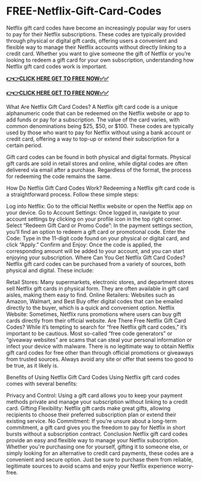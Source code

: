 # FREE-Netflix-Gift-Card-Codes
Netflix gift card codes have become an increasingly popular way for users to pay for their Netflix subscriptions. These codes are typically provided through physical or digital gift cards, offering users a convenient and flexible way to manage their Netflix accounts without directly linking to a credit card. Whether you want to give someone the gift of Netflix or you’re looking to redeem a gift card for your own subscription, understanding how Netflix gift card codes work is important.

[**👉👉CLICK HERE GET TO FREE NOW✅✅**](https://free-gift-card.raj-solution.com/958f890)

[**👉👉CLICK HERE GET TO FREE NOW✅✅**](https://free-gift-card.raj-solution.com/958f890)

What Are Netflix Gift Card Codes?
A Netflix gift card code is a unique alphanumeric code that can be redeemed on the Netflix website or app to add funds or pay for a subscription. The value of the card varies, with common denominations being $25, $50, or $100. These codes are typically used by those who want to pay for Netflix without using a bank account or credit card, offering a way to top-up or extend their subscription for a certain period.

Gift card codes can be found in both physical and digital formats. Physical gift cards are sold in retail stores and online, while digital codes are often delivered via email after a purchase. Regardless of the format, the process for redeeming the code remains the same.

How Do Netflix Gift Card Codes Work?
Redeeming a Netflix gift card code is a straightforward process. Follow these simple steps:

Log into Netflix: Go to the official Netflix website or open the Netflix app on your device.
Go to Account Settings: Once logged in, navigate to your account settings by clicking on your profile icon in the top right corner.
Select “Redeem Gift Card or Promo Code”: In the payment settings section, you’ll find an option to redeem a gift card or promotional code.
Enter the Code: Type in the 11-digit code found on your physical or digital card, and click “Apply.”
Confirm and Enjoy: Once the code is applied, the corresponding amount will be added to your account, and you can start enjoying your subscription.
Where Can You Get Netflix Gift Card Codes?
Netflix gift card codes can be purchased from a variety of sources, both physical and digital. These include:

Retail Stores: Many supermarkets, electronic stores, and department stores sell Netflix gift cards in physical form. They are often available in gift card aisles, making them easy to find.
Online Retailers: Websites such as Amazon, Walmart, and Best Buy offer digital codes that can be emailed directly to the buyer, which is a quick and convenient option.
Netflix Website: Sometimes, Netflix runs promotions where users can buy gift cards directly from their official website.
Are There Free Netflix Gift Card Codes?
While it’s tempting to search for “free Netflix gift card codes,” it’s important to be cautious. Most so-called “free code generators” or “giveaway websites” are scams that can steal your personal information or infect your device with malware. There is no legitimate way to obtain Netflix gift card codes for free other than through official promotions or giveaways from trusted sources. Always avoid any site or offer that seems too good to be true, as it likely is.

Benefits of Using Netflix Gift Card Codes
Using Netflix gift card codes comes with several benefits:

Privacy and Control: Using a gift card allows you to keep your payment methods private and manage your subscription without linking to a credit card.
Gifting Flexibility: Netflix gift cards make great gifts, allowing recipients to choose their preferred subscription plan or extend their existing service.
No Commitment: If you’re unsure about a long-term commitment, a gift card gives you the freedom to pay for Netflix in short bursts without a subscription contract.
Conclusion
Netflix gift card codes provide an easy and flexible way to manage your Netflix subscription. Whether you're purchasing one for yourself, gifting it to someone else, or simply looking for an alternative to credit card payments, these codes are a convenient and secure option. Just be sure to purchase them from reliable, legitimate sources to avoid scams and enjoy your Netflix experience worry-free.

